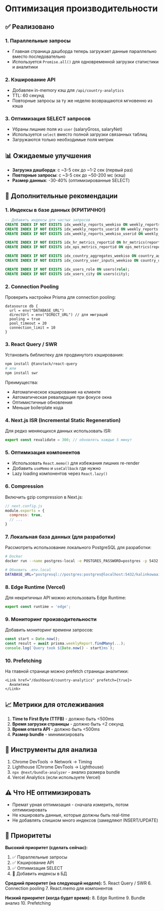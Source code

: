 # Оптимизация производительности

## ✅ Реализовано

### 1. Параллельные запросы
- Главная страница дашборда теперь загружает данные параллельно вместо последовательно
- Используется `Promise.all()` для одновременной загрузки статистики и аналитики

### 2. Кэширование API
- Добавлен in-memory кэш для `/api/country-analytics`
- TTL: 60 секунд
- Повторные запросы за ту же неделю возвращаются мгновенно из кэша

### 3. Оптимизация SELECT запросов
- Убраны лишние поля из `user` (salaryGross, salaryNet)
- Используется `select` вместо полной загрузки связанных таблиц
- Загружаются только необходимые поля метрик

## 📊 Ожидаемые улучшения

- **Загрузка дашборда**: с ~3-5 сек до ~1-2 сек (первый раз)
- **Повторные запросы**: с ~3-5 сек до ~50-200 мс (кэш)
- **Размер данных**: -30-40% (оптимизированные SELECT)

## 🚀 Дополнительные рекомендации

### 1. Индексы в базе данных (КРИТИЧНО!)
```sql
-- Добавить индексы для частых запросов
CREATE INDEX IF NOT EXISTS idx_weekly_reports_weekiso ON weekly_reports(week_iso);
CREATE INDEX IF NOT EXISTS idx_weekly_reports_userid ON weekly_reports(user_id);
CREATE INDEX IF NOT EXISTS idx_weekly_reports_weekiso_userid ON weekly_reports(week_iso, user_id);

CREATE INDEX IF NOT EXISTS idx_hr_metrics_reportid ON hr_metrics(report_id);
CREATE INDEX IF NOT EXISTS idx_ops_metrics_reportid ON ops_metrics(report_id);

CREATE INDEX IF NOT EXISTS idx_country_aggregates_weekiso ON country_aggregates(week_iso);
CREATE INDEX IF NOT EXISTS idx_country_user_inputs_weekiso ON country_user_inputs(week_iso);

CREATE INDEX IF NOT EXISTS idx_users_role ON users(role);
CREATE INDEX IF NOT EXISTS idx_users_city ON users(city);
```

### 2. Connection Pooling
Проверить настройки Prisma для connection pooling:
```prisma
datasource db {
  url = env("DATABASE_URL")
  directUrl = env("DIRECT_URL") // для миграций
  pooling = true
  pool_timeout = 20
  connection_limit = 10
}
```

### 3. React Query / SWR
Установить библиотеку для продвинутого кэширования:
```bash
npm install @tanstack/react-query
# или
npm install swr
```

Преимущества:
- Автоматическое кэширование на клиенте
- Автоматическая ревалидация при фокусе окна
- Оптимистичные обновления
- Меньше boilerplate кода

### 4. Next.js ISR (Incremental Static Regeneration)
Для редко меняющихся данных использовать ISR:
```typescript
export const revalidate = 300; // обновлять каждые 5 минут
```

### 5. Оптимизация компонентов
- Использовать `React.memo()` для избежания лишних re-render
- Добавить `useMemo` и `useCallback` где нужно
- Lazy loading компонентов через `React.lazy()`

### 6. Compression
Включить gzip compression в Next.js:
```javascript
// next.config.js
module.exports = {
  compress: true,
  // ...
}
```

### 7. Локальная база данных (для разработки)
Рассмотреть использование локального PostgreSQL для разработки:
```bash
# Docker
docker run --name postgres-local -e POSTGRES_PASSWORD=postgres -p 5432:5432 -d postgres:15

# Обновить .env.local
DATABASE_URL="postgresql://postgres:postgres@localhost:5432/kalinkowaai"
```

### 8. Edge Runtime (Vercel)
Для некритичных API можно использовать Edge Runtime:
```typescript
export const runtime = 'edge';
```

### 9. Мониторинг производительности
Добавить мониторинг времени запросов:
```typescript
const start = Date.now();
const result = await prisma.weeklyReport.findMany(...);
console.log(`Query took ${Date.now() - start}ms`);
```

### 10. Prefetching
На главной странице можно prefetch страницы аналитики:
```tsx
<Link href="/dashboard/country-analytics" prefetch={true}>
  Аналитика
</Link>
```

## 📈 Метрики для отслеживания

1. **Time to First Byte (TTFB)** - должно быть <500ms
2. **Время загрузки страницы** - должно быть <2 секунд
3. **Время ответа API** - должно быть <500ms
4. **Размер bundle** - минимизировать

## 🔧 Инструменты для анализа

1. Chrome DevTools → Network → Timing
2. Lighthouse (Chrome DevTools → Lighthouse)
3. `npx @next/bundle-analyzer` - анализ размера bundle
4. Vercel Analytics (если используете Vercel)

## ⚠️ Что НЕ оптимизировать

- Премат
урная оптимизация - сначала измерить, потом оптимизировать
- Не кэшировать данные, которые должны быть real-time
- Не добавлять слишком много индексов (замедляют INSERT/UPDATE)

## 🎯 Приоритеты

**Высокий приоритет (сделать сейчас):**
1. ✅ Параллельные запросы
2. ✅ Кэширование API
3. ✅ Оптимизация SELECT
4. 🔄 Добавить индексы в БД

**Средний приоритет (на следующей неделе):**
5. React Query / SWR
6. Connection pooling
7. React.memo для компонентов

**Низкий приоритет (когда будет время):**
8. Edge Runtime
9. Bundle анализ
10. Prefetching

